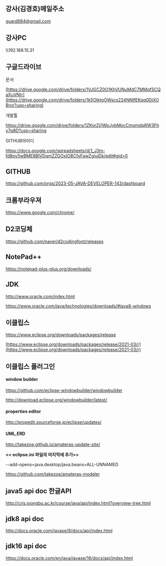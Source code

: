 ## 강사(김경호)메일주소
guard884@gmail.com


## 강사PC
 \\\192.168.15.31

## 구글드라이브

문서

[https://drive.google.com/drive/folders/1VJGCZ0O1KhVUNuMdC7MMqfSCQaXuVNtr](https://drive.google.com/drive/folders/1k5OlktgOWscs224NNlfEKqq0DiXOBror?usp=sharing)

개발툴

https://drive.google.com/drive/folders/1ZKorZjj1WoJybMocCmomdpRW3Fhy7g8D?usp=sharing

GITHUB아이디 

https://docs.google.com/spreadsheets/d/1_J3m-fd8py5wBME8BlVDqmZZGOxIO8CfxFawZgiuiDk/edit#gid=0



## GITHUB 


https://github.com/orgs/2023-05-JAVA-DEVELOPER-143/dashboard



## 크롬부라우져
https://www.google.com/chrome/


 

## D2코딩체
https://github.com/naver/d2codingfont/releases

## NotePad++
https://notepad-plus-plus.org/downloads/


## JDK
http://www.oracle.com/index.html

https://www.oracle.com/java/technologies/downloads/#java8-windows

## 이클립스
https://www.eclipse.org/downloads/packages/release

[https://www.eclipse.org/downloads/packages/release/2021-03/r](https://www.eclipse.org/downloads/packages/release/2021-03/r)


## 이클립스 플러그인
 #### window builder

https://github.com/eclipse-windowbuilder/windowbuilder

http://download.eclipse.org/windowbuilder/latest/


 

 
 #### properties editor
 http://propedit.sourceforge.jp/eclipse/updates/

 #### UML,ERD
 http://takezoe.github.io/amateras-update-site/

 <b><< eclipse.ini 파일의 마지막에 추가>></b>
 
 --add-opens=java.desktop/java.beans=ALL-UNNAMED
 

 
 https://github.com/takezoe/amateras-modeler

## java5 api doc 한글API
http://cris.joongbu.ac.kr/course/java/api/index.html?overview-tree.html

## jdk8  api doc
http://docs.oracle.com/javase/8/docs/api/index.html     

## jdk16 api doc
https://docs.oracle.com/en/java/javase/16/docs/api/index.html 
